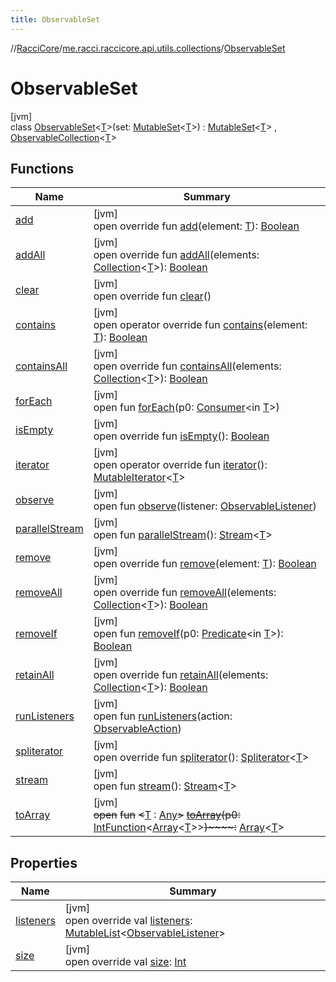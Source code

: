 ```yaml
---
title: ObservableSet
---
```

//[RacciCore](../../../index.html)/[me.racci.raccicore.api.utils.collections](../index.html)/[ObservableSet](index.html)



# ObservableSet



[jvm]\
class [ObservableSet](index.html)&lt;[T](index.html)&gt;(set: [MutableSet](https://kotlinlang.org/api/latest/jvm/stdlib/kotlin.collections/-mutable-set/index.html)&lt;[T](index.html)&gt;) : [MutableSet](https://kotlinlang.org/api/latest/jvm/stdlib/kotlin.collections/-mutable-set/index.html)&lt;[T](index.html)&gt; , [ObservableCollection](../-observable-collection/index.html)&lt;[T](index.html)&gt;



## Functions


| Name | Summary |
|---|---|
| [add](add.html) | [jvm]<br>open override fun [add](add.html)(element: [T](index.html)): [Boolean](https://kotlinlang.org/api/latest/jvm/stdlib/kotlin/-boolean/index.html) |
| [addAll](add-all.html) | [jvm]<br>open override fun [addAll](add-all.html)(elements: [Collection](https://kotlinlang.org/api/latest/jvm/stdlib/kotlin.collections/-collection/index.html)&lt;[T](index.html)&gt;): [Boolean](https://kotlinlang.org/api/latest/jvm/stdlib/kotlin/-boolean/index.html) |
| [clear](clear.html) | [jvm]<br>open override fun [clear](clear.html)() |
| [contains](index.html#607101300%2FFunctions%2F863300109) | [jvm]<br>open operator override fun [contains](index.html#607101300%2FFunctions%2F863300109)(element: [T](index.html)): [Boolean](https://kotlinlang.org/api/latest/jvm/stdlib/kotlin/-boolean/index.html) |
| [containsAll](index.html#1318510207%2FFunctions%2F863300109) | [jvm]<br>open override fun [containsAll](index.html#1318510207%2FFunctions%2F863300109)(elements: [Collection](https://kotlinlang.org/api/latest/jvm/stdlib/kotlin.collections/-collection/index.html)&lt;[T](index.html)&gt;): [Boolean](https://kotlinlang.org/api/latest/jvm/stdlib/kotlin/-boolean/index.html) |
| [forEach](../../me.racci.raccicore.api.utils.minecraft/-pos-range/index.html#1532301601%2FFunctions%2F863300109) | [jvm]<br>open fun [forEach](../../me.racci.raccicore.api.utils.minecraft/-pos-range/index.html#1532301601%2FFunctions%2F863300109)(p0: [Consumer](https://docs.oracle.com/javase/8/docs/api/java/util/function/Consumer.html)&lt;in [T](index.html)&gt;) |
| [isEmpty](index.html#-477621106%2FFunctions%2F863300109) | [jvm]<br>open override fun [isEmpty](index.html#-477621106%2FFunctions%2F863300109)(): [Boolean](https://kotlinlang.org/api/latest/jvm/stdlib/kotlin/-boolean/index.html) |
| [iterator](iterator.html) | [jvm]<br>open operator override fun [iterator](iterator.html)(): [MutableIterator](https://kotlinlang.org/api/latest/jvm/stdlib/kotlin.collections/-mutable-iterator/index.html)&lt;[T](index.html)&gt; |
| [observe](../-observable-holder/observe.html) | [jvm]<br>open fun [observe](../-observable-holder/observe.html)(listener: [ObservableListener](../index.html#290302064%2FClasslikes%2F863300109)) |
| [parallelStream](../-online-player-collection/index.html#-1592339412%2FFunctions%2F863300109) | [jvm]<br>open fun [parallelStream](../-online-player-collection/index.html#-1592339412%2FFunctions%2F863300109)(): [Stream](https://docs.oracle.com/javase/8/docs/api/java/util/stream/Stream.html)&lt;[T](index.html)&gt; |
| [remove](remove.html) | [jvm]<br>open override fun [remove](remove.html)(element: [T](index.html)): [Boolean](https://kotlinlang.org/api/latest/jvm/stdlib/kotlin/-boolean/index.html) |
| [removeAll](remove-all.html) | [jvm]<br>open override fun [removeAll](remove-all.html)(elements: [Collection](https://kotlinlang.org/api/latest/jvm/stdlib/kotlin.collections/-collection/index.html)&lt;[T](index.html)&gt;): [Boolean](https://kotlinlang.org/api/latest/jvm/stdlib/kotlin/-boolean/index.html) |
| [removeIf](../-observable-collection/index.html#1655623621%2FFunctions%2F863300109) | [jvm]<br>open fun [removeIf](../-observable-collection/index.html#1655623621%2FFunctions%2F863300109)(p0: [Predicate](https://docs.oracle.com/javase/8/docs/api/java/util/function/Predicate.html)&lt;in [T](index.html)&gt;): [Boolean](https://kotlinlang.org/api/latest/jvm/stdlib/kotlin/-boolean/index.html) |
| [retainAll](retain-all.html) | [jvm]<br>open override fun [retainAll](retain-all.html)(elements: [Collection](https://kotlinlang.org/api/latest/jvm/stdlib/kotlin.collections/-collection/index.html)&lt;[T](index.html)&gt;): [Boolean](https://kotlinlang.org/api/latest/jvm/stdlib/kotlin/-boolean/index.html) |
| [runListeners](../-observable-holder/run-listeners.html) | [jvm]<br>open fun [runListeners](../-observable-holder/run-listeners.html)(action: [ObservableAction](../-observable-action/index.html)) |
| [spliterator](index.html#-989466892%2FFunctions%2F863300109) | [jvm]<br>open override fun [spliterator](index.html#-989466892%2FFunctions%2F863300109)(): [Spliterator](https://docs.oracle.com/javase/8/docs/api/java/util/Spliterator.html)&lt;[T](index.html)&gt; |
| [stream](../-online-player-collection/index.html#135225651%2FFunctions%2F863300109) | [jvm]<br>open fun [stream](../-online-player-collection/index.html#135225651%2FFunctions%2F863300109)(): [Stream](https://docs.oracle.com/javase/8/docs/api/java/util/stream/Stream.html)&lt;[T](index.html)&gt; |
| [toArray](../-online-player-collection/index.html#-1215154575%2FFunctions%2F863300109) | [jvm]<br>~~open~~ ~~fun~~ ~~&lt;~~[T](../-online-player-collection/index.html#-1215154575%2FFunctions%2F863300109) : [Any](https://kotlinlang.org/api/latest/jvm/stdlib/kotlin/-any/index.html)~~&gt;~~ [~~toArray~~](../-online-player-collection/index.html#-1215154575%2FFunctions%2F863300109)~~(~~~~p0~~~~:~~ [IntFunction](https://docs.oracle.com/javase/8/docs/api/java/util/function/IntFunction.html)&lt;[Array](https://kotlinlang.org/api/latest/jvm/stdlib/kotlin/-array/index.html)&lt;[T](../-online-player-collection/index.html#-1215154575%2FFunctions%2F863300109)&gt;&gt;~~)~~~~:~~ [Array](https://kotlinlang.org/api/latest/jvm/stdlib/kotlin/-array/index.html)&lt;[T](../-online-player-collection/index.html#-1215154575%2FFunctions%2F863300109)&gt; |


## Properties


| Name | Summary |
|---|---|
| [listeners](listeners.html) | [jvm]<br>open override val [listeners](listeners.html): [MutableList](https://kotlinlang.org/api/latest/jvm/stdlib/kotlin.collections/-mutable-list/index.html)&lt;[ObservableListener](../index.html#290302064%2FClasslikes%2F863300109)&gt; |
| [size](index.html#1578037672%2FProperties%2F863300109) | [jvm]<br>open override val [size](index.html#1578037672%2FProperties%2F863300109): [Int](https://kotlinlang.org/api/latest/jvm/stdlib/kotlin/-int/index.html) |

